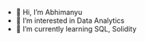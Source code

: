 - 👋 Hi, I’m Abhimanyu
- 👀 I’m interested in Data Analytics
- 🌱 I’m currently learning SQL, Solidity 


<!---
Abhimanyu-99/Abhimanyu-99 is a ✨ special ✨ repository because its `README.md` (this file) appears on your GitHub profile.
You can click the Preview link to take a look at your changes.
--->
